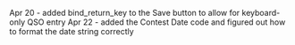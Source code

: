Apr 20
     - added bind_return_key to the Save button to allow for keyboard-only QSO entry
Apr 22
      - added the Contest Date code and figured out how to format the date string correctly